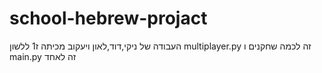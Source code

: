# school-hebrew-projact
העבודה של ניקי,דוד,לאון ויעקוב מכיתה ז1 ללשון
multiplayer.py זה לכמה שחקנים ו main.py זה לאחד
